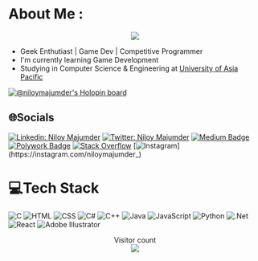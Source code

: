 # About Me :

<p align="center">
  <a align="center" href="https://github.com/DenverCoder1/readme-typing-svg"><img src="https://readme-typing-svg.herokuapp.com?&font=IBM+Plex+Sans&color=F72EE2&size=25&lines=Welcome+to+my+GitHub+Profile!;I'm+a+Game+Developer;I'm+a+Competitive+Programmer;I'm+a+Geek+Enthusiast" /></a>
</p>

- Geek Enthutiast | Game Dev | Competitive Programmer
- I'm currently learning Game Development
- Studying in Computer Science & Engineering at [University of Asia Pacific](https://www.uap-bd.edu/)

[![@niloymajumder's Holopin board](https://holopin.io/api/user/board?user=niloymajumder)](https://holopin.io/@niloymajumder)


## 🌐Socials

[![Linkedin: Niloy Majumder](https://img.shields.io/badge/-Niloy%20Majumder-blue?style=flatsquare&logo=Linkedin&logoColor=white&link=https://www.linkedin.com/in/niloymajumder/)](https://www.linkedin.com/in/niloymajumder/)
[![Twitter: Niloy Majumder](https://img.shields.io/twitter/follow/bluefloyd07_?style=social)](https://twitter.com/bluefloyd07_)
[![Medium Badge](https://img.shields.io/badge/-@Niloy%20Majumder-black?style=flat-square&labelColor=000000&logo=Medium&link=https://medium.com/@niloymajumder)](https://medium.com/@niloymajumder)
[![Polywork Badge](https://img.shields.io/badge/-niloymajumder-orange?style=flat-square&logo=polywork&logoColor=black&link=http://polywork.com/niloymajumder)](http://polywork.com/niloymajumder)
[![Stack Overflow](https://img.shields.io/badge/-niloymajumder-FE7A16?logo=stack-overflow&logoColor=white&link=https://stackoverflow.com/users/20199503/niloy-majumder)](https://stackoverflow.com/users/20199503/niloy-majumder)
[![Instagram](https://img.shields.io/badge/niloymajumder_-%23f04a3e.svg?logo=Instagram&logoColor=White=https://instagram.com/niloymajumder_)](https://instagram.com/niloymajumder_)


# 💻Tech Stack
![C](https://img.shields.io/badge/c-%2300599C.svg?style=flat&logo=c&logoColor=white) ![HTML](https://img.shields.io/badge/HTML-239120?style=flat&logo=html5&logoColor=white) ![CSS](https://img.shields.io/badge/CSS-239120?&style=flat&logo=css3&logoColor=white) ![C#](https://img.shields.io/badge/c%23-%23239120.svg?style=flat&logo=c-sharp&logoColor=white) ![C++](https://img.shields.io/badge/c++-%2300599C.svg?style=flat&logo=c%2B%2B&logoColor=white) ![Java](https://img.shields.io/badge/java-%23ED8B00.svg?style=flat&logo=java&logoColor=white) ![JavaScript](https://img.shields.io/badge/javascript-%23323330.svg?style=flat&logo=javascript&logoColor=%23F7DF1E) ![Python](https://img.shields.io/badge/python-3670A0?style=flat&logo=python&logoColor=ffdd54) ![.Net](https://img.shields.io/badge/.NET-5C2D91?style=flat&logo=.net&logoColor=white) ![React](https://img.shields.io/badge/React-20232A?style=flat&logo=react&logoColor=61DAFB) ![Adobe Illustrator](https://img.shields.io/badge/adobeillustrator-%23FF9A00.svg?style=flat&logo=adobeillustrator&logoColor=white) 

<p align="center"> 
  Visitor count<br>
  <img src="https://profile-counter.glitch.me/niloymajumder/count.svg" />
</p>
